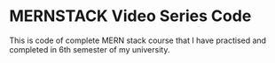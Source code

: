 # MERNSTACK Video Series Code
 This is code of complete MERN stack course that I have practised and completed in 6th semester of my university.
